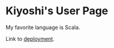 # Kiyoshi's User Page

My favorite language is Scala.

Link to [deployment](https://kiyo5hi.github.io/cse-110/).
